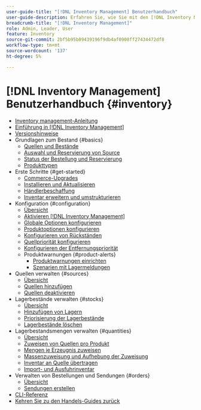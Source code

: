 ```yaml
---
user-guide-title: "[!DNL Inventory Management] Benutzerhandbuch"
user-guide-description: Erfahren Sie, wie Sie mit den [!DNL Inventory Management] Funktionen die Verkaufsmengen verwalten und Sendungen zur Ausführung von [!DNL Commerce] Bestellungen bearbeiten können.
breadcrumb-title: "[!DNL Inventory Management]"
role: Admin, Leader, User
feature: Inventory
source-git-commit: 2bf5b95b89439196f9db4af0908ff27434472df8
workflow-type: tm+mt
source-wordcount: '137'
ht-degree: 5%

---
```



# [!DNL Inventory Management] Benutzerhandbuch {#inventory}

- [Inventory management-Anleitung](guide-overview.md)
- [Einführung in [!DNL Inventory Management]](introduction.md)
- [Versionshinweise](release-notes.md)
- Grundlagen zum Bestand {#basics}
   - [Quellen und Bestände](sources-stocks.md)
   - [Auswahl und Reservierung von Source](selection-reservations.md)
   - [Status der Bestellung und Reservierung](order-status.md)
   - [Produkttypen](product-types.md)
- Erste Schritte {#get-started}
   - [Commerce-Upgrades](migrate.md)
   - [Installieren und Aktualisieren](install-update.md)
   - [Händlerbeschaffung](merchant-sourcing.md)
   - [Inventar erweitern und umstrukturieren](expand-restructure.md)
- Konfiguration {#configuration}
   - [Übersicht](configuration.md)
   - [Aktivieren [!DNL Inventory Management]](enable.md)
   - [Globale Optionen konfigurieren](global-options.md)
   - [Produktoptionen konfigurieren](product-options.md)
   - [Konfigurieren von Rückständen](backorders.md)
   - [Quellpriorität konfigurieren](source-priority-algorithm.md)
   - [Konfigurieren der Entfernungspriorität](distance-priority-algorithm.md)
   - Produktwarnungen {#product-alerts}
      - [Produktwarnungen einrichten](alert-setup.md)
      - [Szenarien mit Lagermeldungen](stock-messages.md)
- Quellen verwalten {#sources}
   - [Übersicht](sources-manage.md)
   - [Quellen hinzufügen](sources-add.md)
   - [Quellen deaktivieren](sources-disable.md)
- Lagerbestände verwalten {#stocks}
   - [Übersicht](stocks-manage.md)
   - [Hinzufügen von Lagern](stocks-add.md)
   - [Priorisierung der Lagerbestände](stocks-prioritize-sources.md)
   - [Lagerbestände löschen](stocks-delete.md)
- Lagerbestandsmengen verwalten {#quantities}
   - [Übersicht](quantities-manage.md)
   - [Zuweisen von Quellen pro Produkt](sources-assign-per-product.md)
   - [Mengen je Erzeugnis zuweisen](quantities-assign-per-product.md)
   - [Massenzuweisung und Aufhebung der Zuweisung](bulk-assignment.md)
   - [Inventar an Quelle übertragen](inventory-transfer.md)
   - [Import- und Ausfuhrinventar](inventory-import-export.md)
- Verwalten von Bestellungen und Sendungen {#orders}
   - [Übersicht](shipments.md)
   - [Sendungen erstellen](shipments-create.md)
- [CLI-Referenz](cli.md)
- [Kehren Sie zu den Handels-Guides zurück](https://experienceleague.adobe.com/en/docs/commerce-admin/user-guides/home)

